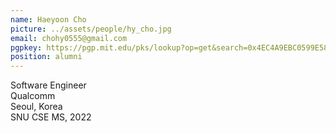 ```yaml
---
name: Haeyoon Cho
picture: ../assets/people/hy_cho.jpg
email: chohy0555@gmail.com
pgpkey: https://pgp.mit.edu/pks/lookup?op=get&search=0x4EC4A9EBC0599E58
position: alumni
---
```

Software Engineer<br>
Qualcomm<br>
Seoul, Korea<br>
SNU CSE MS, 2022